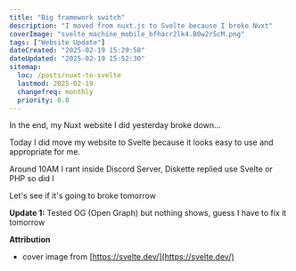 ```yaml
---
title: "Big framework switch"
description: "I moved from nuxt.js to Svelte because I broke Nuxt"
coverImage: "svelte_machine_mobile_bfhacr2lk4.B0w2rScM.png"
tags: ["Website Update"]
dateCreated: "2025-02-19 15:29:58"
dateUpdated: "2025-02-19 15:52:30"
sitemap:
  loc: /posts/nuxt-to-svelte
  lastmod: 2025-02-19
  changefreq: monthly
  priority: 0.8
---
```


In the end, my Nuxt website I did yesterday broke down...

Today I did move my website to Svelte because it looks easy to use and appropriate for me.

Around 10AM I rant inside Discord Server, Diskette replied use Svelte or PHP so did I

Let's see if it's going to broke tomorrow

**Update 1:** Tested OG (Open Graph) but nothing shows, guess I have to fix it tomorrow

**Attribution**

- cover image from [https://svelte.dev/](https://svelte.dev/)
